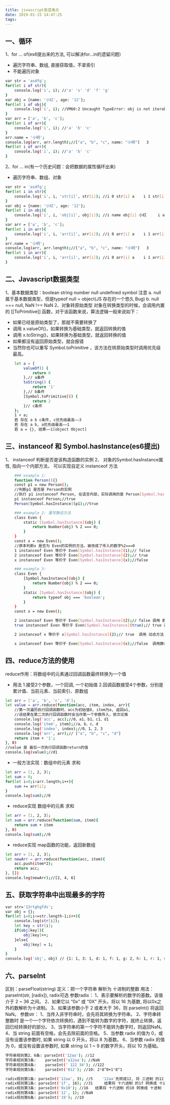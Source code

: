 ```yaml
---
title: jsvascript易混淆点
date: 2019-01-15 14:47:25
tags:
---
```


## 一、循环
1、for ... of(es6提出来的方法, 可以解决for...in的遗留问题)
* 遍历字符串、数组, 直接获取值，不拿索引
* 不能遍历对象

``` bash
var str = 'asdfg';
for(let i of str){
    console.log('i', i); //'a' 's' 'd' 'f' 'g'
}
var obj = {name: '小红', age: '12'};
for(let i of obj){
    console.log('i', i); //VM60:2 Uncaught TypeError: obj is not iterable at <anonymous>:2:14
}
var arr = ['a', 'b', 'c'];
for(let i of arr){
    console.log('i', i); //'a' 'b' 'c'
}
arr.name = '小明';
console.log(arr, arr.length);//["a", "b", "c", name: "小明"]   3
for(let i of arr){
    console.log('i', i); //'a' 'b' 'c'
}
```
2、for ... in(有一个历史问题：会把数据的属性循环出来)
* 遍历字符串、数组、对象
``` bash
var str = 'asdfg';
for(let i in str){
    console.log('i', i, 'str[i]', str[i]); //i 0 str[i] a    i 1 str[i] s  i 2 str[i] d ...   
}
var obj = {name: '小红', age: '12'};
for(let i in obj){
    console.log('i', i, 'obj[i]', obj[i]); //i name obj[i] 小红     i age obj[i] 12
}
var arr = ['a', 'b', 'c'];
for(let i in arr){
    console.log('i', i, 'arr[i]', arr[i]); //i 0 arr[i] a    i 1 arr[i] b   i 2 arr[i] c
}
arr.name = '小明';
console.log(arr, arr.length);//["a", "b", "c", name: "小明"]   3
for(let i in arr){
    console.log('i', i, 'arr[i]', arr[i]); //i 0 arr[i] a    i 1 arr[i] b   i 2 arr[i] c   i name arr[i] 小明
}
```
## 二、Javascript数据类型
1、基本数据类型：boolean string number null undefined symbol
    注意
    a. null属于基本数据类型，但是typeof null = object(JS 存在的一个悠久 Bug)
    b. null === null, NaN !== NaN
2、对象转原始类型
对象在转换类型的时候，会调用内置的 [[ToPrimitive]] 函数，对于该函数来说，算法逻辑一般来说如下：
* 如果已经是原始类型了，那就不需要转换了
* 调用 x.valueOf()，如果转换为基础类型，就返回转换的值
* 调用 x.toString()，如果转换为基础类型，就返回转换的值
* 如果都没有返回原始类型，就会报错
* 当然你也可以重写 Symbol.toPrimitive ，该方法在转原始类型时调用优先级最高。
``` bash
    let a = {
        valueOf() {
            return 0
        },// a条件
        toString() {
            return '1'
        },// b条件
        [Symbol.toPrimitive]() {
            return 2
        }// c条件
    };
    1 + a;
    若 存在 a b c条件, c优先级最高——3
    若 存在 a b, a优先级最高——1
    若 a = {}, 结果——1[object Object]
```


## 三、instanceof 和 Symbol.hasInstance(es6提出)
1、 instanceof 判断是否是该构造函数的实例
2、 对象的Symbol.hasInstance属性, 指向一个内部方法， 可以实现自定义 instanceof 方法
``` bash
    ### example 1:
    function Person(){}
    const p1 = new Person();
    //判断p1 是否是 Person的实例
    //执行 p1 instanceof Person, 在语言内部，实际调用的是 Person[Symbol.hasInstance](p1)
    p1 instanceof Person;//true  
    Person[Symbol.hasInstance](p1);//true

    ### example 2: 重写静态方法
    class Even {
        static [Symbol.hasInstance](obj) {
            return Number(obj) % 2 === 0;
        }
    }
    const x = new Even();
    //原本判断x 是否为 Even的实例的方法，被改成了传入的数字%2===0
    1 instanceof Even 等价于 Even[Symbol.hasInstance](1);// false
    2 instanceof Even 等价于 Even[Symbol.hasInstance](2);// true
    x instanceof Even 等价于 Even[Symbol.hasInstance](x);//false

    ### example 3: 
    class Even {
        [Symbol.hasInstance](obj) {
            return Number(obj) % 2 === 0;
        }
        static [Symbol.hasInstance](obj) {
            return typeof obj === 'boolean';
        }
    }
    const x = new Even();

    2 instanceof Even 等价于 Even[Symbol.hasInstance](2);// false 调用 静态方法
    true instanceof Even 等价于 Even[Symbol.hasInstance](true);// true 调用 静态方法

    2 instanceof x 等价于 x[Symbol.hasInstance](2);// true  调用 动态方法

    x instanceof Even 等价于 Even[Symbol.hasInstance](x);//false  调用静态方法
```

## 四、reduce方法的使用
reduce作用：将数组中的元素通过回调函数最终转换为一个值

* 用法
1.接受2个参数，一个回调, 一个初始值
2.回调函数接受4个参数，分别是累计值、当前元素、当前索引、原数组
``` bash
let arr = ['a', 'b', 'c', 'd'];
let value = arr.reduce(function(acc, item, index, arr){
    //第一次遍历执行回调函数时，acc为初始值0, item为a, 返回a1, 
    //该结果在第二次执行回调函数时会当作第一个参数传入，依次论推
    console.log('acc', acc);//0、a1、b1、c1、d1   
    console.log('item', item);//a、b、c、d
    console.log('index', index);//0、1、2、3
    console.log('arr', arr);// ["a", "b", "c", "d"]
    return item + '1';
}, 0)
//value 是 最后一次执行回调函数return的值
console.log(value);//d1
```

* 一般方法实现：数组中的元素 求和
``` bash
let arr = [1, 2, 3];
let sum = 0;
for(let i=0;i<arr.length;i++){
    sum += arr[i];
}
console.log(sum);//6
```

* reduce实现 数组中的元素 求和
``` bash
let arr = [1, 2, 3];
let sum = arr.reduce(function(sum, item){
    return sum + item
}, 0)
console.log(sum);//6
```

* reduce实现 map函数的功能，返回新数组
``` bash
let arr = [1, 2, 3];
let newArr = arr.reduce(function(acc, item){
    acc.push(item*2);
    return acc;
}, [])
console.log(newArr);//[2, 4, 6]
```

## 五、获取字符串中出现最多的字符
``` bash
var str='13rtghgfds';
var obj = {};
for(let i=0;i<=str.length-1;i++){
    console.log(str[i]);
    let key = str[i];
    if(obj[key]){
        obj[key]++;
    }else{
        obj[key] = 1;
    }
}
console.log('obj', obj) // {1: 1, 3: 1, d: 1, f: 1, g: 2, h: 1, r: 1, s: 1, t: 1}
```

## 六、parseInt
区别：parseFloat(string)
定义：把一个字符串 解析为 十进制的整数
用法：parseInt(str, [radix]), radix可选
参数radix：
1、表示要解析的数字的基数。该值介于 2 ~ 36 之间。
2、如果它以 “0x” 或 “0X” 开头，将以 16 为基数, 将以0x之外的数解析为十进制。
3、如果该参数小于 2 或者大于 36，则 parseInt() 将返回 NaN。
参数str：
1、当传入非字符串时，会先将其转换为字符串。
2、字符串转整数时 是一个一个字符依次转换的，遇到不能转为数字的字符，就终止转换，返回已经转换好的部分。
3、当字符串的第一个字符不能转为数字时，则返回NaN。
4、当 string 前面有空格，会先去除前面的空格。
5、当参数 radix 的值为 0，或没有设置该参数时, 如果 string 以 0 开头，将以 8 为基数。
6、当参数 radix 的值为 0，或没有设置该参数时, 如果 string 以 1 ~ 9 的数字开头，将以 10 为基础。


``` bash
字符串规则第2、6条: parseInt('12aa'); //12      
字符串规则第3条:    parseInt('a12aa'); //NaN   
字符串规则第4条:    parseInt(' 122 34'); //122  
字符串规则第5条:    parseInt('012'); //10: 2*8^0+1*8^1
``` 

``` bash
radix规则第1条: parseInt('12aa', 3); //5    '12aa'先转成12, 将 三进制 的12 转换成 十进制
radix规则第1条: parseInt('1f', 16); //31     结果将 十六进制 的1f 转换成 十进制
radix规则第3条: parseInt('0x10'); //16   结果将 十六进制 的10 转换成 十进制
radix规则第4条: parseInt('12', 1); //NaN    
radix规则第6条: parseInt('19'); //19  
``` 




